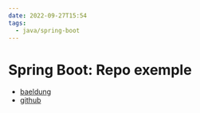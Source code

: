 ```yaml
---
date: 2022-09-27T15:54
tags:
  - java/spring-boot
---
```

# Spring Boot: Repo exemple

- [baeldung](https://www.baeldung.com/spring-boot-start)
- [github](https://github.com/eugenp/tutorials/tree/master/spring-boot-modules/spring-boot-bootstrap)


